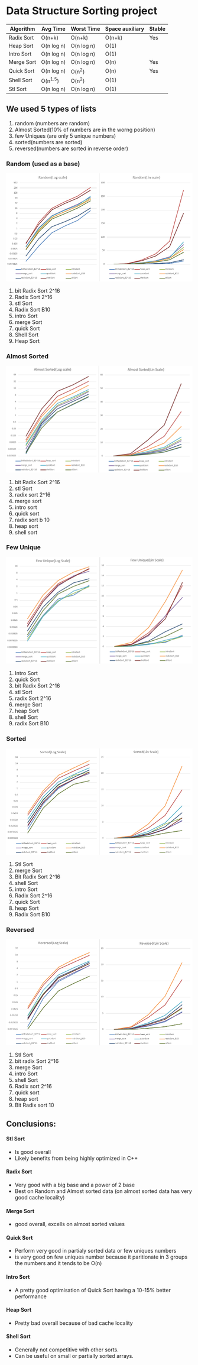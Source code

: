 
# Data Structure Sorting project

| Algorithm  | Avg Time           | Worst Time       | Space auxiliary | Stable |
|------------|--------------------|------------------|-----------------|--------|
| Radix Sort | O(n+k)             | O(n+k)           | O(n+k)          | Yes    |
| Heap Sort  | O(n log n)         | O(n log n)       | O(1)            |        |
| Intro Sort | O(n log n)         | O(n log n)       | O(1)            |        |
| Merge Sort | O(n log n)         | O(n log n)       | O(n)            | Yes    |
| Quick Sort | O(n log n)         | O(n<sup>2</sup>) | O(n)            | Yes    |
| Shell Sort | O(n<sup>1.5</sup>) | O(n<sup>2</sup>) | O(1)            |        |
| Stl Sort   | O(n log n)         | O(n log n)       | O(1)            |        |

## We used 5 types of lists
1. random (numbers are random)
2. Almost Sorted(10% of numbers are in the worng position)
3. few Uniques (are only 5 unique numbers)
4. sorted(numbers are sorted)
5. reversed(numbers are sorted in reverse order)


### Random (used as a base) 
![img.png](Random.png)
1. bit Radix Sort 2^16
2. Radix Sort 2^16
3. stl Sort
4. Radix Sort B10
5. intro Sort
6. merge Sort
7. quick Sort
8. Shell Sort
9. Heap Sort

### Almost Sorted
![img_1.png](AlmostSorted.png)
1. bit Radix Sort 2^16
2. stl Sort
3. radix sort 2^16
4. merge sort
5. intro sort
6. quick sort
7. radix sort b 10
8. heap sort
9. shell sort

### Few Unique
![img_2.png](FewUnique.png)
1. Intro Sort
2. quick Sort
3. bit Radix Sort 2^16
4. stl Sort
5. radix Sort 2^16
6. merge Sort
7. heap Sort
8. shell Sort
9. radix Sort B10

### Sorted
![img_5.png](Sorted.png)
1. Stl Sort
2. merge Sort
3. Bit Radix Sort 2^16
4. shell Sort
5. intro Sort
6. Radix Sort 2^16 
7. quick Sort
8. heap Sort
9. Radix Sort B10

### Reversed
![img_4.png](Reversed.png)
1. Stl Sort
2. bit radix Sort 2^16
3. merge Sort
4. intro Sort
5. shell Sort
6. Radix sort 2^16
7. quick sort
8. heap sort
9. Bit Radix sort 10

## Conclusions:
#### Stl Sort
- Is good overall
- Likely benefits from being highly optimized in C++
#### Radix Sort 
- Very good with a big base and a power of 2 base 
- Best on Random and Almost sorted data (on almost sorted data has very good cache locality)
#### Merge Sort
- good overall, excells on almost sorted values
#### Quick Sort
- Perform very good in partialy sorted data or few uniques numbers
- is very good on few uniques number because it paritionate in 3 groups the numbers and it tends to be O(n)
#### Intro Sort
- A pretty good optimisation of Quick Sort having a 10-15% better performance
#### Heap Sort
- Pretty bad overall because of bad cache locality
#### Shell Sort
- Generally not competitive with other sorts.
- Can be useful on small or partially sorted arrays.





